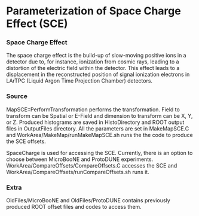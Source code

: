 # Parameterization of Space Charge Effect (SCE)

### Space Charge Effect
The space charge effect is the build-up of slow-moving positive ions in a detector due to, for instance, ionization from cosmic rays, leading to a distortion of the electric field within the detector. This effect leads to a displacement in the reconstructed position of signal ionization electrons in LArTPC (Liquid Argon Time Projection Chamber) detectors.

### Source 
MapSCE::PerformTransformation performs the transformation. Field to transform can be Spatial or E-Field and dimension to transform can be X, Y, or Z. Produced histograms are saved in HistoDirectory and ROOT output files in OutputFiles directory.
All the parameters are set in MakeMapSCE.C and WorkArea/MakeMap/runMakeMapSCE.sh runs the the code to produce the SCE offsets. 

SpaceCharge is used for accessing the SCE. Currently, there is an option to choose between MicroBooNE and ProtoDUNE experiments. WorkArea/CompareOffsets/CompareOffsets.C accesses the SCE and WorkArea/CompareOffsets/runCompareOffsets.sh runs it.

### Extra
OldFiles/MicroBooNE and OldFiles/ProtoDUNE contains previously produced ROOT offset files and codes to access them.

